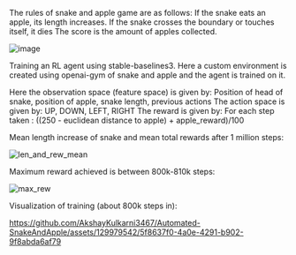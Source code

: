 The rules of snake and apple game are as follows:
If the snake eats an apple, its length increases.
If the snake crosses the boundary or touches itself, it dies
The score is the amount of apples collected.

![image](https://github.com/AkshayKulkarni3467/Automated-SnakeAndApple/assets/129979542/7616c5fd-a8ce-4317-8d6d-d402f2fb4a4f)

Training an RL agent using stable-baselines3. Here a custom environment is created using openai-gym of snake and apple and the agent is trained on it.

Here the observation space (feature space) is given by:
Position of head of snake, position of apple, snake length, previous actions
The action space is given by:
UP, DOWN, LEFT, RIGHT
The reward is given by:
For each step taken : ((250 - euclidean distance to apple) + apple_reward)/100

Mean length increase of snake and mean total rewards after 1 million steps:

![len_and_rew_mean](https://github.com/AkshayKulkarni3467/Automated-SnakeAndApple/assets/129979542/42e17af3-c2fa-44fb-a680-de19c9e7c308)

Maximum reward achieved is between 800k-810k steps:

![max_rew](https://github.com/AkshayKulkarni3467/Automated-SnakeAndApple/assets/129979542/50a42fd2-c377-43f1-b33d-487b27136b76)

Visualization of training (about 800k steps in):

https://github.com/AkshayKulkarni3467/Automated-SnakeAndApple/assets/129979542/5f8637f0-4a0e-4291-b902-9f8abda6af79


